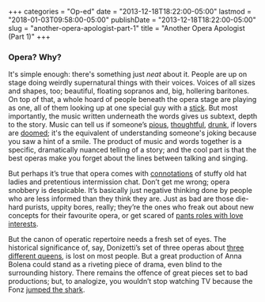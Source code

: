 +++
categories = "Op-ed"
date = "2013-12-18T18:22:00-05:00"
lastmod = "2018-01-03T09:58:00-05:00"
publishDate = "2013-12-18T18:22:00-05:00"
slug = "another-opera-apologist-part-1"
title = "Another Opera Apologist (Part 1)"
+++

### Opera? Why?

It's simple enough: there's something just _neat_ about it. People are up on stage doing weirdly supernatural things with their voices. Voices of all sizes and shapes, too; beautiful, floating sopranos and, big, hollering baritones. On top of that, a whole hoard of people beneath the opera stage are playing as one, all of them looking up at one special guy with a [stick](http://www.youtube.com/watch?v=0REJ-lCGiKU). But most importantly, the music written underneath the words gives us subtext, depth to the story. Music can tell us if someone’s [pious](http://www.youtube.com/watch?v=pesXB2rtMBw), [thoughtful](http://www.youtube.com/watch?v=Pg3UCgMLXhE), [drunk](http://www.youtube.com/watch?v=Or9azZtZdKk), if lovers are [doomed](http://www.youtube.com/watch?v=Tit166NS67c); it's the equivalent of understanding someone's joking because you saw a hint of a smile. The product of music and words together is a specific, dramatically nuanced telling of a story; and the cool part is that the best operas make you forget about the lines between talking and singing.

But perhaps it’s true that opera comes with [connotations](http://www.youtube.com/watch?v=5CEmP21mTvI) of stuffy old hat ladies and pretentious intermission chat. Don’t get me wrong; opera snobbery is despicable. It’s basically just negative thinking done by people who are less informed than they think they are. Just as bad are those die-hard purists, uppity bores, really; they’re the ones who freak out about new concepts for their favourite opera, or get scared of [pants roles with love interests](http://fullcomment.nationalpost.com/2013/02/22/terence-corcoran-la-demenza-dellopera/).

But the canon of operatic repertoire needs a fresh set of eyes. The historical significance of, say, Donizetti’s set of three operas about [three different queens](http://voices.yahoo.com/donizettis-three-queens-6557828.html), is lost on most people. But a great production of Anna Bolena could stand as a riveting piece of drama, even blind to the surrounding history. There remains the offence of great pieces set to bad productions; but, to analogize, you wouldn’t stop watching TV because the Fonz [jumped the shark](http://www.youtube.com/watch?v=MpraJYnbVtE).
